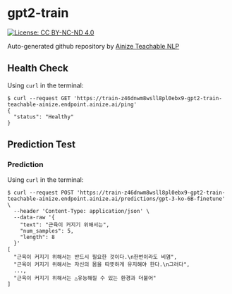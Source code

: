 # gpt2-train
[![License: CC BY-NC-ND 4.0](https://img.shields.io/badge/License-CC%20BY--NC--ND%204.0-lightgrey.svg)](https://github.com/kakaobrain/kogpt/blob/main/LICENSE.cc-by-nc-nd-4.0)

Auto-generated github repository by [Ainize Teachable NLP](https://ainize.ai/teachable-nlp)
## Health Check
Using `curl` in the terminal:
```
$ curl --request GET 'https://train-z46dnwm8wsll8pl0ebx9-gpt2-train-teachable-ainize.endpoint.ainize.ai/ping'
{
  "status": "Healthy"
}
```
## Prediction Test
### Prediction
Using `curl` in the terminal:
```
$ curl --request POST 'https://train-z46dnwm8wsll8pl0ebx9-gpt2-train-teachable-ainize.endpoint.ainize.ai/predictions/gpt-3-ko-6B-finetune' \
  --header 'Content-Type: application/json' \
  --data-raw '{
    "text": "근육이 커지기 위해서는",
    "num_samples": 5,
    "length": 8
  }'
[
  "근육이 커지기 위해서는 반드시 필요한 것이다.\n한번이라도 비염",
  "근육이 커지기 위해서는 자신의 몸을 따뜻하게 유지해야 한다.\n그러다",
  ...,
  "근육이 커지기 위해서는 △유능해질 수 있는 환경과 더불어"
]
``` 

